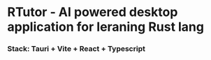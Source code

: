 # RTutor - AI powered desktop application for leraning Rust lang

### Stack: Tauri + Vite + React + Typescript
